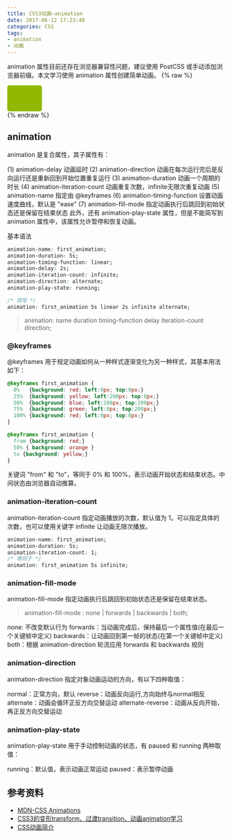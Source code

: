 ```yaml
---
title: CSS3动画—animation
date: 2017-06-12 17:23:48
categories: CSS
tags:
- animation
- 动画
---
```

animation 属性目前还存在浏览器兼容性问题，建议使用 PostCSS 或手动添加浏览器前缀。本文学习使用 animation 属性创建简单动画。
{% raw %}
<!DOCTYPE html>
<html lang="en">
<head>
  <style>
  .anima_div {
    width: 60px;
    height: 40px;
    background: #92B901;
    position: relative;
    padding: 20px 10px 0px 10px;
    animation: animated_div 5s infinite;
    border-radius: 5px;
  }

  @keyframes animated_div {
    0%  {transform: rotate(0deg);left:0px;}
    25%  {transform: rotate(20deg);left:0px;}
    50%  {transform: rotate(0deg);left:300px;}
    55%  {transform: rotate(0deg);left:300px;}
    70%  {transform: rotate(0deg);left:300px;background:#1ec7e6;}
    100%  {transform: rotate(-360deg);left:0px;}
  }
  </style>
</head>
<body>
  <div class="anima_div"></div>
</body>
</html>
{% endraw %}

<!--more-->

## animation

animation 是复合属性，其子属性有：

(1) animation-delay 动画延时
(2) animation-direction 动画在每次运行完后是反向运行还是重新回到开始位置重复运行
(3) animation-duration 动画一个周期的时长
(4) animation-iteration-count 动画重复次数，infinite无限次重复动画
(5) animation-name 指定由 @keyframes
(6) animation-timing-function 设置动画速度曲线，默认是 "ease"
(7) animation-fill-mode 指定动画执行后跳回到初始状态还是保留在结束状态
此外，还有 animation-play-state 属性，但是不能简写到 animation 属性中，该属性允许暂停和恢复动画。

基本语法

```css
animation-name: first_animation;
animation-duration: 5s;
animation-timing-function: linear;
animation-delay: 2s;
animation-iteration-count: infinite;
animation-direction: alternate;
animation-play-state: running;

/* 简写 */
animation: first_animation 5s linear 2s infinite alternate;
```
> animation: name duration timing-function delay iteration-count direction;

### @keyframes

@keyframes 用于规定动画如何从一种样式逐渐变化为另一种样式，其基本用法如下：

```css
@keyframes first_animation {
  0%   {background: red; left:0px; top:0px;}
  25%  {background: yellow; left:200px; top:0px;}
  50%  {background: blue; left:200px; top:200px;}
  75%  {background: green; left:0px; top:200px;}
  100% {background: red; left:0px; top:0px;}
}

@keyframes first_animation {
  from {background: red;}
  50% { background: orange }
  to {background: yellow;}
}
```
关键词 "from" 和 "to"，等同于 0% 和 100%，表示动画开始状态和结束状态。中间状态由浏览器自动推算。

### animation-iteration-count

animation-iteration-count 指定动画播放的次数，默认值为 1。可以指定具体的次数，也可以使用关键字 infinite 让动画无限次播放。

```css
animation-name: first_animation;
animation-duration: 5s;
animation-iteration-count: 1;
/* 等同于 */
animation: first_animation 5s infinite;
```

### animation-fill-mode

animation-fill-mode 指定动画执行后跳回到初始状态还是保留在结束状态。

> animation-fill-mode : none | forwards | backwards | both;

none: 不改变默认行为
forwards：当动画完成后，保持最后一个属性值(在最后一个关键帧中定义) 
backwards：让动画回到第一帧的状态(在第一个关键帧中定义) 
both：根据 animation-direction 轮流应用 forwards 和 backwards 规则

<script async src="//jsfiddle.net/Leo555/3nrjmak2/1/embed/result,html,css/"></script>


### animation-direction

animation-direction 指定对象动画运动的方向，有以下四种取值：

normal：正常方向，默认
reverse：动画反向运行,方向始终与normal相反
alternate：动画会循环正反方向交替运动
alternate-reverse：动画从反向开始，再正反方向交替运动

### animation-play-state

animation-play-state 用于手动控制动画的状态，有 paused 和 running 两种取值：

running：默认值，表示动画正常运动
paused：表示暂停动画

<script async src="//jsfiddle.net/Leo555/0yzvd9nL/2/embed/result,css/"></script>

## 参考资料

- [MDN-CSS Animations](https://developer.mozilla.org/zh-CN/docs/Web/CSS/CSS_Animations)
- [CSS3的变形transform、过渡transition、动画animation学习](http://www.cnblogs.com/imwtr/p/5885885.html)
- [CSS动画简介](http://www.ruanyifeng.com/blog/2014/02/css_transition_and_animation.html)